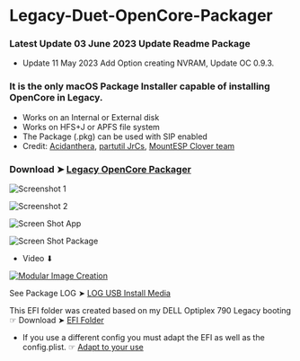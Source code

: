 # Legacy-Duet-OpenCore-Packager

### Latest Update 03 June 2023 Update Readme Package
- Update 11 May 2023 Add Option creating NVRAM, Update OC 0.9.3.

### It is the only macOS Package Installer capable of installing OpenCore in Legacy. 
- Works on an Internal or External disk
- Works on HFS+J or APFS file system
- The Package (.pkg) can be used with SIP enabled
- Credit: [Acidanthera](https://github.com/acidanthera/OpenCorePkg), [partutil JrCs](https://github.com/chris1111/partutil), [MountESP Clover team](https://github.com/CloverHackyColor/CloverBootloader/tree/master/CloverPackage/package/Scripts.templates/EFIFolder)

### Download ➤ [Legacy OpenCore Packager](https://github.com/chris1111/Legacy-OpenCore-Packager/raw/Master/Legacy%20OpenCore%20Packager.dmg.zip)


![Screenshot 1](https://github.com/chris1111/Legacy-OpenCore-Packager/assets/6248794/6ea2bb32-af31-4746-96a3-32a8ce6ac073)

![Screenshot 2](https://github.com/chris1111/Legacy-OpenCore-Packager/assets/6248794/0315039f-113a-4670-96ac-4c80cefdd4ab)

![Screen Shot App](https://user-images.githubusercontent.com/6248794/153775351-303ed6c4-533f-4e11-9589-2dd087f5ab64.png)

![Screen Shot Package](https://user-images.githubusercontent.com/6248794/153775352-eec1ee02-bf0b-4fce-9c1c-f53995bb1799.png)

- Video ⬇︎

[![Modular Image Creation](https://user-images.githubusercontent.com/6248794/134072536-7c46b8cc-4d8b-42f9-a28a-3c02734f1f5d.png)](https://youtu.be/X8d3O1_NIL0)


See Package LOG ➤ [LOG USB Install Media](https://user-images.githubusercontent.com/6248794/153766357-1b9542ef-7ce1-43cb-a5f6-fea0281feab9.png)

This EFI folder was created based on my DELL Optiplex 790 Legacy booting ☞ Download ➤ [EFI Folder](https://github.com/chris1111/Legacy-OpenCore-Packager/raw/Master/EFI.zip)
- If you use a different config you must adapt the EFI as well as the config.plist. ☞ [Adapt to your use](https://user-images.githubusercontent.com/6248794/153845678-64ff286e-dd74-407b-8acb-6b54dbb58cab.png)
